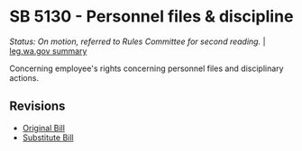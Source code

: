 # SB 5130 - Personnel files & discipline
*Status: On motion, referred to Rules Committee for second reading.* | [leg.wa.gov summary](https://app.leg.wa.gov/billsummary?BillNumber=5130&Year=2021)

Concerning employee's rights concerning personnel files and disciplinary actions.

## Revisions
* [Original Bill](1/)
* [Substitute Bill](S/)